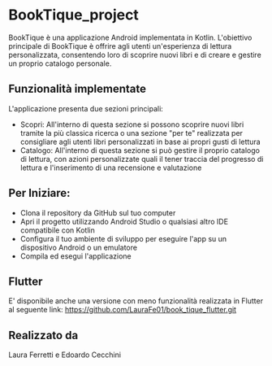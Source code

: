 # BookTique_project
BookTique è una applicazione Android implementata in Kotlin. 
L'obiettivo principale di BookTique è offrire agli utenti un'esperienza di lettura personalizzata, 
consentendo loro di scoprire nuovi libri e di creare e gestire un proprio catalogo personale.

## Funzionalità implementate
L'applicazione presenta due sezioni principali:
<ul>
  <li> Scopri: All'interno di questa sezione si possono scoprire nuovi libri tramite la più classica ricerca o una sezione "per te" realizzata per consigliare agli utenti libri personalizzati in base ai propri gusti di lettura</li>
  <li>Catalogo: All'interno di questa sezione si può gestire il proprio catalogo di lettura, con azioni personalizzate quali il tener traccia del progresso di lettura e l'inserimento di una recensione e valutazione</li>
</ul>

## Per Iniziare:
<ul>
  <li>Clona il repository da GitHub sul tuo computer</li>
  <li>Apri il progetto utilizzando Android Studio o qualsiasi altro IDE compatibile con Kotlin</li>
  <li>Configura il tuo ambiente di sviluppo per eseguire l'app su un dispositivo Android o un emulatore</li>
  <li> Compila ed esegui l'applicazione </li>
</ul>

## Flutter
E' disponibile anche una versione con meno funzionalità realizzata in Flutter al seguente link: https://github.com/LauraFe01/book_tique_flutter.git

## Realizzato da
Laura Ferretti e Edoardo Cecchini
